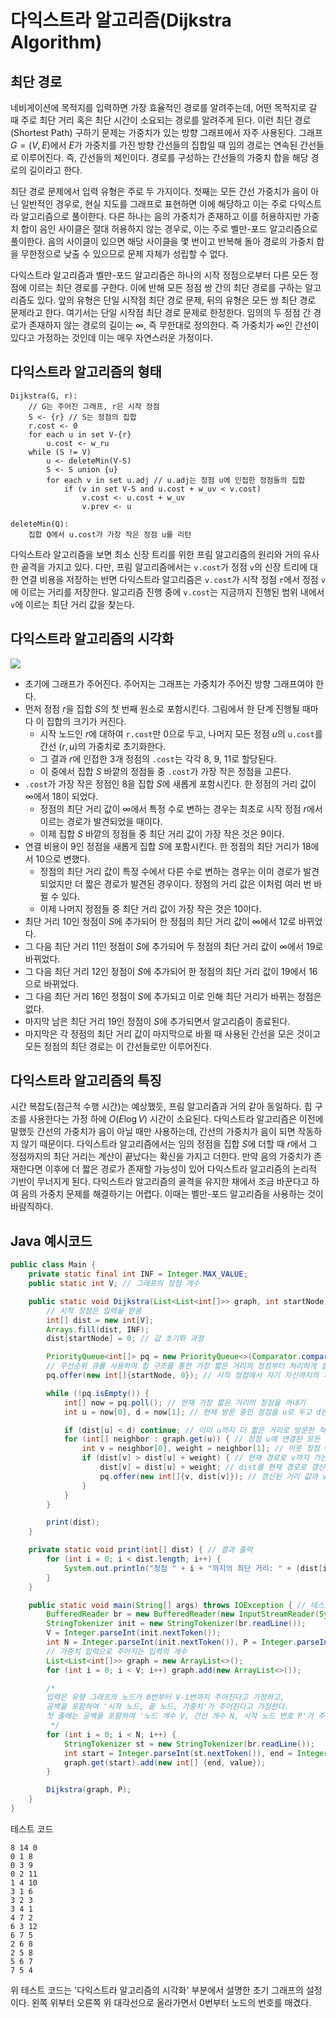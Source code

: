 # 다익스트라 알고리즘(Dijkstra Algorithm)
## 최단 경로
네비게이션에 목적지를 입력하면 가장 효율적인 경로를 알려주는데, 어떤 목적지로 갈 때 주로 최단 거리 혹은 최단 시간이 소요되는 경로를 알려주게 된다. 이런 최단 경로(Shortest Path) 구하기 문제는 가중치가 있는 방향 그래프에서 자주 사용된다. 그래프 $G=(V, E)$에서 $E$가 가중치를 가진 방향 간선들의 집합일 때 임의 경로는 연속된 간선들로 이루어진다. 즉, 간선들의 체인이다. 경로를 구성하는 간선들의 가중치 합을 해당 경로의 길이라고 한다.

최단 경로 문제에서 입력 유형은 주로 두 가지이다. 첫째는 모든 간선 가중치가 음이 아닌 일반적인 경우로, 현실 지도를 그래프로 표현하면 이에 해당하고 이는 주로 다익스트라 알고리즘으로 풀이한다. 다른 하나는 음의 가중치가 존재하고 이를 허용하지만 가중치 합이 음인 사이클은 절대 허용하지 않는 경우로, 이는 주로 벨만-포드 알고리즘으로 풀이한다. 음의 사이클이 있으면 해당 사이클을 몇 번이고 반복해 돌아 경로의 가중치 합을 무한정으로 낮출 수 있으므로 문제 자체가 성립할 수 없다.

다익스트라 알고리즘과 벨만-포드 알고리즘은 하나의 시작 정점으로부터 다른 모든 정점에 이르는 최단 경로를 구한다. 이에 반해 모든 정점 쌍 간의 최단 경로를 구하는 알고리즘도 있다. 앞의 유형은 단일 시작점 최단 경로 문제, 뒤의 유형은 모든 쌍 최단 경로 문제라고 한다. 여기서는 단일 시작점 최단 경로 문제로 한정한다. 임의의 두 정점 간 경로가 존재하지 않는 경로의 길이는 $\infty$, 즉 무한대로 정의한다. 즉 가중치가 $\infty$인 간선이 있다고 가정하는 것인데 이는 매우 자연스러운 가정이다.

## 다익스트라 알고리즘의 형태
```
Dijkstra(G, r):
    // G는 주어진 그래프, r은 시작 정점
    S <- {r} // S는 정점의 집합
    r.cost <- 0
    for each u in set V-{r}
        u.cost <- w_ru
    while (S != V)
        u <- deleteMin(V-S)
        S <- S union {u}
        for each v in set u.adj // u.adj는 정점 u에 인접한 정점들의 집합
            if (v in set V-S and u.cost + w_uv < v.cost)
                v.cost <- u.cost + w_uv
                v.prev <- u

deleteMin(Q):
    집합 Q에서 u.cost가 가장 작은 정점 u를 리턴
```

다익스트라 알고리즘을 보면 최소 신장 트리를 위한 프림 알고리즘의 원리와 거의 유사한 골격을 가지고 있다. 다만, 프림 알고리즘에서는 `v.cost`가 정점 `v`의 신장 트리에 대한 연결 비용을 저장하는 반면 다익스트라 알고리즘은  `v.cost`가 시작 정점 `r`에서 정점 `v`에 이르는 거리를 저장한다. 알고리즘 진행 중에 `v.cost`는 지금까지 진행된 범위 내에서 `v`에 이르는 최단 거리 값을 찾는다.

## 다익스트라 알고리즘의 시각화
![](https://velog.velcdn.com/images/aoi-aoba/post/283e8bf8-2da6-42a0-8cb2-0675baefb4cf/image.png)

- 초기에 그래프가 주어진다. 주어지는 그래프는 가중치가 주어진 방향 그래프여야 한다.
- 먼저 정점 $r$을 집합 $S$의 첫 번째 원소로 포함시킨다. 그림에서 한 단계 진행될 때마다 이 집합의 크기가 커진다.
    - 시작 노드인 $r$에 대하여 `r.cost`만 0으로 두고, 나머지 모든 정점 $u$의 `u.cost`를 간선 $(r, u)$의 가중치로 초기화한다. 
    - 그 결과 $r$에 인접한 3개 정점의 `.cost`는 각각 8, 9, 11로 할당된다.
    - 이 중에서 집합 $S$ 바깥의 정점들 중 `.cost`가 가장 작은 정점을 고른다.
- `.cost`가 가장 작은 정점인 8을 집합 $S$에 새롭게 포함시킨다. 한 정점의 거리 값이 $\infty$에서 18이 되었다.
    - 정점의 최단 거리 값이 $\infty$에서 특정 수로 변하는 경우는 최초로 시작 정점 $r$에서 이르는 경로가 발견되었을 때이다.
    - 이제 집합 $S$ 바깥의 정점들 중 최단 거리 값이 가장 작은 것은 9이다.
- 연결 비용이 9인 정점을 새롭게 집합 $S$에 포함시킨다. 한 정점의 최단 거리가 18에서 10으로 변했다.
    - 정점의 최단 거리 값이 특정 수에서 다른 수로 변하는 경우는 이미 경로가 발견되었지만 더 짧은 경로가 발견된 경우이다. 정점의 거리 값은 이처럼 여러 번 바뀔 수 있다.
    - 이제 나머지 정점들 중 최단 거리 값이 가장 작은 것은 10이다.
- 최단 거리 10인 정점이 $S$에 추가되어 한 정점의 최단 거리 값이 $\infty$에서 12로 바뀌었다.
- 그 다음 최단 거리 11인 정점이 $S$에 추가되어 두 정점의 최단 거리 값이 $\infty$에서 19로 바뀌었다.
- 그 다음 최단 거리 12인 정점이 $S$에 추가되어 한 정점의 최단 거리 값이 19에서 16으로 바뀌었다.
- 그 다음 최단 거리 16인 정점이 $S$에 추가되고 이로 인해 최단 거리가 바뀌는 정점은 없다.
- 마지막 남은 최단 거리 19인 정점이 $S$에 추가되면서 알고리즘이 종료된다.
- 마지막은 각 정점의 최단 거리 값이 마지막으로 바뀔 때 사용된 간선을 모은 것이고 모든 정점의 최단 경로는 이 간선들로만 이루어진다.

## 다익스트라 알고리즘의 특징
시간 복잡도(점근적 수행 시간)는 예상했듯, 프림 알고리즘과 거의 같아 동일하다. 힙 구조를 사용한다는 가정 하에 $O(E \log V)$ 시간이 소요된다. 다익스트라 알고리즘은 이전에 말했듯 간선의 가중치가 음이 아닐 때만 사용하는데, 간선의 가중치가 음이 되면 작동하지 않기 때문이다. 다익스트라 알고리즘에서는 임의 정점을 집합 $S$에 더할 때 $r$에서 그 정점까지의 최단 거리는 계산이 끝났다는 확신을 가지고 더한다. 만약 음의 가중치가 존재한다면 이후에 더 짧은 경로가 존재할 가능성이 있어 다익스트라 알고리즘의 논리적 기반이 무너지게 된다. 다익스트라 알고리즘의 골격을 유지한 채에서 조금 바꾼다고 하여 음의 가중치 문제를 해결하기는 어렵다. 이때는 벨만-포드 알고리즘을 사용하는 것이 바람직하다.

## Java 예시코드
```Java
public class Main {
    private static final int INF = Integer.MAX_VALUE;
    public static int V; // 그래프의 정점 개수

    public static void Dijkstra(List<List<int[]>> graph, int startNode) { // 크루스칼 알고리즘을 실행하는 함수
        // 시작 정점은 입력을 받음
        int[] dist = new int[V];
        Arrays.fill(dist, INF);
        dist[startNode] = 0; // 값 초기화 과정

        PriorityQueue<int[]> pq = new PriorityQueue<>(Comparator.comparingInt(a -> a[1]));
        // 우선순위 큐를 사용하여 힙 구조를 통한 가장 짧은 거리의 정점부터 처리하게 설정 (정점까지의 최단 거리는 1번 인덱스에 있음)
        pq.offer(new int[]{startNode, 0}); // 시작 정점에서 자기 자신까지의 거리는 0이므로 우선순위 큐에 삽입

        while (!pq.isEmpty()) {
            int[] now = pq.poll(); // 현재 가장 짧은 거리의 정점을 꺼내기
            int u = now[0], d = now[1]; // 현재 방문 중인 정점을 u로 두고 d는 해당 정점까지의 최단 거리

            if (dist[u] < d) continue; // 이미 u까지 더 짧은 거리로 방문한 적 있다면 경로를 무시함 (중복 계산 방지)
            for (int[] neighbor : graph.get(u)) { // 정점 u에 연결된 모든 이웃 노드를 탐색
                int v = neighbor[0], weight = neighbor[1]; // 이웃 정점 v의 간선 가중치 weight 받아오고
                if (dist[v] > dist[u] + weight) { // 현재 경로로 v까지 가는 거리가 기존보다 짧다면
                    dist[v] = dist[u] + weight; // dist를 현재 경로로 갱신하고
                    pq.offer(new int[]{v, dist[v]}); // 갱신된 거리 값과 v를 우선순위 큐에 추가
                }
            }
        }

        print(dist);
    }

    private static void print(int[] dist) { // 결과 출력
        for (int i = 0; i < dist.length; i++) {
            System.out.println("정점 " + i + "까지의 최단 거리: " + (dist[i] == INF ? "INF" : dist[i]));
        }
    }

    public static void main(String[] args) throws IOException { // 테스트 코드
        BufferedReader br = new BufferedReader(new InputStreamReader(System.in));
        StringTokenizer init = new StringTokenizer(br.readLine());
        V = Integer.parseInt(init.nextToken());
        int N = Integer.parseInt(init.nextToken()), P = Integer.parseInt(init.nextToken());
        // 가중치 입력으로 주어지는 입력의 개수
        List<List<int[]>> graph = new ArrayList<>();
        for (int i = 0; i < V; i++) graph.add(new ArrayList<>());

        /*
        입력은 유향 그래프의 노드가 0번부터 V-1번까지 주어진다고 가정하고,
        공백을 포함하여 '시작 노드, 끝 노드, 가중치'가 주어진다고 가정한다.
        첫 줄에는 공백을 포함하여 '노드 개수 V, 간선 개수 N, 시작 노드 번호 P'가 주어진다.
         */
        for (int i = 0; i < N; i++) {
            StringTokenizer st = new StringTokenizer(br.readLine());
            int start = Integer.parseInt(st.nextToken()), end = Integer.parseInt(st.nextToken()), value = Integer.parseInt(st.nextToken());
            graph.get(start).add(new int[] {end, value});
        }

        Dijkstra(graph, P);
    }
}
```

테스트 코드
```
8 14 0
0 1 8
0 3 9
0 2 11
1 4 10
3 1 6
3 2 3
3 4 1
4 7 2
6 3 12
6 7 5
2 6 8
2 5 8
5 6 7
7 5 4
```

위 테스트 코드는 '다익스트라 알고리즘의 시각화' 부분에서 설명한 초기 그래프의 설정이다. 왼쪽 위부터 오른쪽 위 대각선으로 올라가면서 0번부터 노드의 번호를 매겼다.